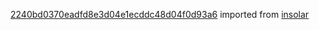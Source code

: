 [2240bd0370eadfd8e3d04e1ecddc48d04f0d93a6](https://github.com/insolar/insolar/commit/2240bd0370eadfd8e3d04e1ecddc48d04f0d93a6) imported from [insolar](https://github.com/insolar/insolar)
